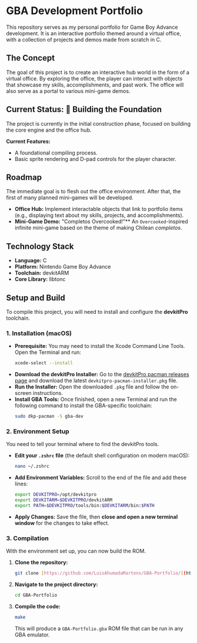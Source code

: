 # GBA Development Portfolio

This repository serves as my personal portfolio for Game Boy Advance development. It is an interactive portfolio themed around a virtual office, with a collection of projects and demos made from scratch in C.

## The Concept

The goal of this project is to create an interactive hub world in the form of a virtual office. By exploring the office, the player can interact with objects that showcase my skills, accomplishments, and past work. The office will also serve as a portal to various mini-game demos.

## Current Status: 🚧 Building the Foundation

The project is currently in the initial construction phase, focused on building the core engine and the office hub.

**Current Features:**
* A foundational compiling process.
* Basic sprite rendering and D-pad controls for the player character.

## Roadmap

The immediate goal is to flesh out the office environment. After that, the first of many planned mini-games will be developed.

* **Office Hub:** Implement interactable objects that link to portfolio items (e.g., displaying text about my skills, projects, and accomplishments).
* **Mini-Game Demo:** "Completos Overcooked!"** An `Overcooked`-inspired infinite mini-game based on the theme of making Chilean *completos*.

## Technology Stack

* **Language:** C
* **Platform:** Nintendo Game Boy Advance
* **Toolchain:** devkitARM
* **Core Library:** libtonc

## Setup and Build

To compile this project, you will need to install and configure the **devkitPro** toolchain.

### 1. Installation (macOS)

* **Prerequisite:** You may need to install the Xcode Command Line Tools. Open the Terminal and run:
    ```bash
    xcode-select --install
    ```
* **Download the devkitPro Installer:** Go to the [devkitPro pacman releases page](https://github.com/devkitPro/pacman/releases) and download the latest `devkitpro-pacman-installer.pkg` file.
* **Run the Installer:** Open the downloaded `.pkg` file and follow the on-screen instructions.
* **Install GBA Tools:** Once finished, open a new Terminal and run the following command to install the GBA-specific toolchain:
    ```bash
    sudo dkp-pacman -S gba-dev
    ```

### 2. Environment Setup

You need to tell your terminal where to find the devkitPro tools.

* **Edit your `.zshrc` file** (the default shell configuration on modern macOS):
    ```bash
    nano ~/.zshrc
    ```
* **Add Environment Variables:** Scroll to the end of the file and add these lines:
    ```bash
    export DEVKITPRO=/opt/devkitpro
    export DEVKITARM=$DEVKITPRO/devkitARM
    export PATH=$DEVKITPRO/tools/bin:$DEVKITARM/bin:$PATH
    ```
* **Apply Changes:** Save the file, then **close and open a new terminal window** for the changes to take effect.

### 3. Compilation

With the environment set up, you can now build the ROM.

1.  **Clone the repository:**
    ```bash
    git clone [https://github.com/LuisAhumadaMartens/GBA-Portfolio/](https://github.com/LuisAhumadaMartens/GBA-Portfolio/)
    ```
2.  **Navigate to the project directory:**
    ```bash
    cd GBA-Portfolio
    ```
3.  **Compile the code:**
    ```bash
    make
    ```
    This will produce a `GBA-Portfolio.gba` ROM file that can be run in any GBA emulator.